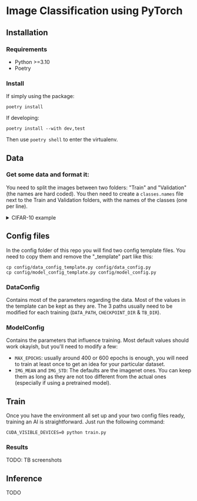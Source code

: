 # Image Classification using PyTorch

## Installation
### Requirements
- Python >=3.10
- Poetry

### Install
If simply using the package:
```console
poetry install
```

If developing:
```console
poetry install --with dev,test
```

Then use `poetry shell` to enter the virtualenv.

## Data
### Get some data and format it:

You need to split the images between two folders: "Train" and "Validation" (the names are hard coded).
You then need to create a `classes.names` file next to the Train and Validation folders, with the names of the classes (one per line).

<details>
  <summary>CIFAR-10 example</summary>

The commands below will download, extract and format the cifar 10 dataset into the `./data/cifar_10_images` folder.

```
wget https://www.cs.toronto.edu/\~kriz/cifar-10-python.tar.gz -P data
tar -xvf data/cifar-10-python.tar.gz -C data
python utils/cifar_10.py data/cifar-10-batches-py
rm data/cifar-10-python.tar.gz
rm -r data/cifar-10-batches-py/
```

Note:
You'll need to modify a few values in `config/model_config.py` in the next step since cifar10's images are small.
```python
    CROP_IMAGE_SIZES: tuple[int, int] = (32, 32)  # Center crop
    RESIZE_IMAGE_SIZES: tuple[int, int] = (32, 32)  # All images will be resized to this size
...
    CHANNELS: list[int] = field(default_factory=lambda: [3, 16, 32, 16])
    SIZES: list[int | tuple[int, int]] = field(default_factory=lambda: [3, 3, 3])   # Kernel sizes
    STRIDES: list[int | tuple[int, int]] = field(default_factory=lambda: [2, 2, 2])
    PADDINGS: list[int | tuple[int, int]] = field(default_factory=lambda: [1, 1, 1])
    BLOCKS: list[int] = field(default_factory=lambda: [1, 2, 1])
```
</details>


## Config files
In the config folder of this repo you will find two config template files. You need to copy them and remove the "_template" part like this:
```
cp config/data_config_template.py config/data_config.py
cp config/model_config_template.py config/model_config.py
```

### DataConfig
Contains most of the parameters regarding the data. Most of the values in the template can be kept as they are. The 3 paths usually need to be modified for each training (`DATA_PATH`, `CHECKPOINT_DIR` & `TB_DIR`). 

### ModelConfig
Contains the parameters that influence training. Most default values should work okayish, but you'll need to modify a few:
- `MAX_EPOCHS`: usually around 400 or 600 epochs is enough, you will need to train at least once to get an idea for your particular dataset.
- `IMG_MEAN` and `IMG_STD`: The defaults are the imagenet ones. You can keep them as long as they are not too different from the actual ones (especially if using a pretrained model).

## Train
Once you have the environment all set up and your two config files ready, training an AI is straightforward. Just run the following command: 
```
CUDA_VISIBLE_DEVICES=0 python train.py
```

### Results

TODO: TB screenshots

## Inference

TODO
